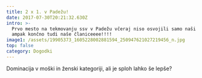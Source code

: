 ```yaml
---
title: 2 x 1. v Padežu!
date: 2017-07-30T20:21:32.630Z
intro: >-
  Prvo mesto na tekmovanju ssv v Padežu včeraj niso osvojili samo naši fantje,
  ampak končno tudi naše članiceeee!!!! 
image1: /assets/19905373_1605228002881594_250947621027219456_n.jpg
top: false
category: Dogodki
---
```

Dominacija v moški in ženski kategoriji, ali je sploh lahko še lepše?
